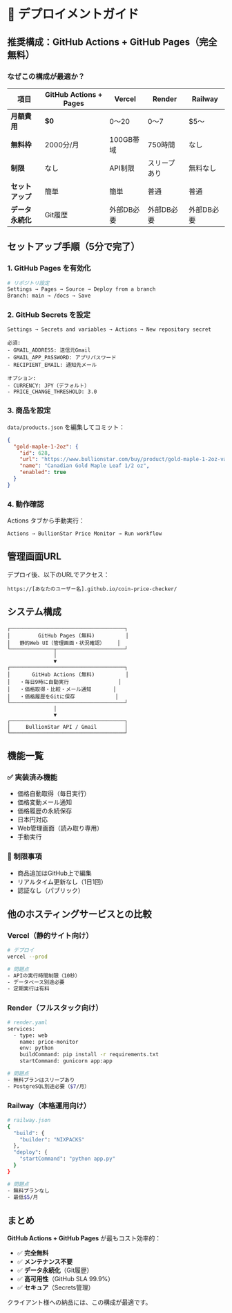# 🚀 デプロイメントガイド

## 推奨構成：GitHub Actions + GitHub Pages（完全無料）

### なぜこの構成が最適か？

| 項目 | GitHub Actions + Pages | Vercel | Render | Railway |
|------|----------------------|---------|---------|----------|
| **月額費用** | **$0** | $0〜$20 | $0〜$7 | $5〜 |
| **無料枠** | 2000分/月 | 100GB帯域 | 750時間 | なし |
| **制限** | なし | API制限 | スリープあり | 無料なし |
| **セットアップ** | 簡単 | 簡単 | 普通 | 普通 |
| **データ永続化** | Git履歴 | 外部DB必要 | 外部DB必要 | 外部DB必要 |

## セットアップ手順（5分で完了）

### 1. GitHub Pages を有効化

```bash
# リポジトリ設定
Settings → Pages → Source → Deploy from a branch
Branch: main → /docs → Save
```

### 2. GitHub Secrets を設定

```
Settings → Secrets and variables → Actions → New repository secret

必須:
- GMAIL_ADDRESS: 送信元Gmail
- GMAIL_APP_PASSWORD: アプリパスワード
- RECIPIENT_EMAIL: 通知先メール

オプション:
- CURRENCY: JPY（デフォルト）
- PRICE_CHANGE_THRESHOLD: 3.0
```

### 3. 商品を設定

`data/products.json` を編集してコミット：

```json
{
  "gold-maple-1-2oz": {
    "id": 628,
    "url": "https://www.bullionstar.com/buy/product/gold-maple-1-2oz-various-years",
    "name": "Canadian Gold Maple Leaf 1/2 oz",
    "enabled": true
  }
}
```

### 4. 動作確認

Actions タブから手動実行：
```
Actions → BullionStar Price Monitor → Run workflow
```

## 管理画面URL

デプロイ後、以下のURLでアクセス：
```
https://[あなたのユーザー名].github.io/coin-price-checker/
```

## システム構成

```
┌─────────────────────────────────────┐
│         GitHub Pages (無料)          │
│   静的Web UI（管理画面・状況確認）    │
└──────────────┬──────────────────────┘
               │
               ▼
┌─────────────────────────────────────┐
│       GitHub Actions (無料)          │
│   ・毎日9時に自動実行                │
│   ・価格取得・比較・メール通知       │
│   ・価格履歴をGitに保存             │
└─────────────────────────────────────┘
               │
               ▼
┌─────────────────────────────────────┐
│     BullionStar API / Gmail         │
└─────────────────────────────────────┘
```

## 機能一覧

### ✅ 実装済み機能
- 価格自動取得（毎日実行）
- 価格変動メール通知
- 価格履歴の永続保存
- 日本円対応
- Web管理画面（読み取り専用）
- 手動実行

### 🔄 制限事項
- 商品追加はGitHub上で編集
- リアルタイム更新なし（1日1回）
- 認証なし（パブリック）

## 他のホスティングサービスとの比較

### Vercel（静的サイト向け）
```bash
# デプロイ
vercel --prod

# 問題点
- APIの実行時間制限（10秒）
- データベース別途必要
- 定期実行は有料
```

### Render（フルスタック向け）
```bash
# render.yaml
services:
  - type: web
    name: price-monitor
    env: python
    buildCommand: pip install -r requirements.txt
    startCommand: gunicorn app:app

# 問題点
- 無料プランはスリープあり
- PostgreSQL別途必要（$7/月）
```

### Railway（本格運用向け）
```bash
# railway.json
{
  "build": {
    "builder": "NIXPACKS"
  },
  "deploy": {
    "startCommand": "python app.py"
  }
}

# 問題点
- 無料プランなし
- 最低$5/月
```

## まとめ

**GitHub Actions + GitHub Pages** が最もコスト効率的：

- ✅ **完全無料**
- ✅ **メンテナンス不要**
- ✅ **データ永続化**（Git履歴）
- ✅ **高可用性**（GitHub SLA 99.9%）
- ✅ **セキュア**（Secrets管理）

クライアント様への納品には、この構成が最適です。
